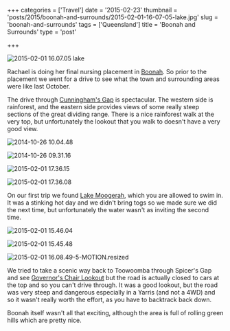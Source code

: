 +++
categories = ['Travel']
date = '2015-02-23'
thumbnail = 'posts/2015/boonah-and-surrounds/2015-02-01-16-07-05-lake.jpg'
slug = 'boonah-and-surrounds'
tags = ['Queensland']
title = 'Boonah and Surrounds'
type = 'post'

+++

![2015-02-01 16.07.05 lake](2015-02-01-16-07-05-lake.jpg)

Rachael is doing her final nursing placement in [Boonah](https://www.google.com.au/maps/place/Boonah+QLD+4310/). So prior to the placement we went for a drive to see what the town and surrounding areas were like last October.

The drive through [Cunningham's Gap](http://en.wikipedia.org/wiki/Cunninghams_Gap) is spectacular. The western side is rainforest, and the eastern side provides views of some really steep sections of the great dividing range. There is a nice rainforest walk at the very top, but unfortunately the lookout that you walk to doesn't have a very good view.

![2014-10-26 10.04.48](2014-10-26-10-04-48.jpg)

![2014-10-26 09.31.16](2014-10-26-09-31-16.jpg)

![2015-02-01 17.36.15](2015-02-01-17-36-15.jpg)

![2015-02-01 17.36.08](2015-02-01-17-36-08.jpg)

On our first trip we found [Lake Moogerah](http://en.wikipedia.org/wiki/Moogerah_Peaks_National_Park), which you are allowed to swim in. It was a stinking hot day and we didn't bring togs so we made sure we did the next time, but unfortunately the water wasn't as inviting the second time.

![2015-02-01 15.46.04](2015-02-01-15-46-04.jpg)

![2015-02-01 15.45.48](2015-02-01-15-45-48.jpg)

![2015-02-01 16.08.49-5-MOTION.resized](2015-02-01-16-08-49-5-motion-resized.gif)

We tried to take a scenic way back to Toowoomba through Spicer's Gap and see [Governor's Chair Lookout](http://www.nprsr.qld.gov.au/parks/main-range/about.html#tracks_around_spicers_gap) but the road is actually closed to cars at the top and so you can't drive through. It was a good lookout, but the road was very steep and dangerous especially in a Yarris (and not a 4WD) and so it wasn't really worth the effort, as you have to backtrack back down.

Boonah itself wasn't all that exciting, although the area is full of rolling green hills which are pretty nice.